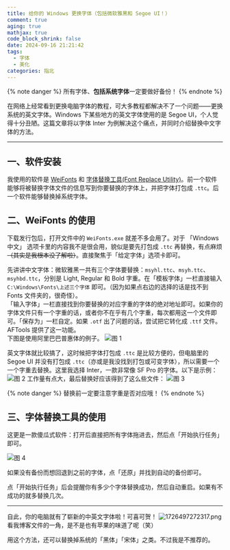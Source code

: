 ```yaml
---
title: 给你的 Windows 更换字体（包括微软雅黑和 Segoe UI！）
comment: true
aging: true
mathjax: true
code_block_shrink: false
date: 2024-09-16 21:21:42
tags: 
  - 字体
  - 美化
categories: 指北
---
```


{% note danger %}
所有字体、**包括系统字体**一定要做好备份！
{% endnote %}

在网络上经常看到更换电脑字体的教程，可大多教程都解决不了一个问题——更换系统的英文字体。Windows 下某些地方的英文字体使用的是 Segoe UI，个人觉得十分丑陋。这篇文章将以字体 Inter 为例解决这个痛点，并同时介绍替换中文字体的方法。

---

## 一、软件安装

我使用的软件是 [WeiFonts](https://github.com/GuiWonder/WeiFonts/) 和 [字体替换工具(Font Replace Utility)](https://www.fishlee.net/soft/SysFontReplacer/)。前一个软件能够将被替换字体文件的信息写到你要替换的字体上，并把字体打包成 `.ttc`。后一个软件能够替换掉系统字体。

## 二、WeiFonts 的使用
下载发行包后，打开文件中的 `WeiFonts.exe` 就差不多会用了。对于 「Windows 中文」 选项卡里的内容我不是很会用，貌似是要先打包成 `.ttc` 再替换，有点麻烦 ~~（其实是我根本没了解啦）~~。直接聚焦于「给定字体」选项卡即可。

先讲讲中文字体：微软雅黑一共有三个字体要替换：`msyhl.ttc`、`msyh.ttc`、`msyhbd.ttc`，分别是 Light, Regular 和 Bold 字重。在「模板字体」一栏直接输入 `C:\Windows\Fonts\上述三个字体` 即可。（因为如果点右边的选择的话是找不到 Fonts 文件夹的，很奇怪）。  
「输入字体」一栏直接找到你要替换的对应字重的字体的绝对地址即可。如果你的字体文件只有一个字重的话，或者你不在乎有几个字重，每次都用这一个文件即可。「保存为」一栏自定。如果 `.otf` 出了问题的话，尝试把它转化成 `.ttf` 文件。AFTools 提供了这一功能。  
下图是使用阿里巴巴普惠体的例子。
![图 1](https://img.picui.cn/free/2024/09/16/66e83d91edeb9.png)

英文字体就比较搞了，这时候把字体打包成 `.ttc` 是比较方便的，但电脑里的 Segoe UI 并没有打包成 `.ttc`（亦或是我没找到打包或可变字体），所以需要一个一个字重去替换。这里我选择 Inter，一款非常像 SF Pro 的字体。以下是示例：
![图 2](https://img.picui.cn/free/2024/09/16/66e83f185dff5.png)
工作量有点大，最后替换好应该得到了这么些文件：
![图 3](https://img.picui.cn/free/2024/09/16/66e83fe8e34ea.png)

{% note danger %}
替换前一定要注意字重是否对应哦！
{% endnote %}

## 三、字体替换工具的使用

这更是一款傻瓜式软件：打开后直接把所有字体拖进去，然后点「开始执行任务」即可。

![图 4](https://img.picui.cn/free/2024/09/16/66e840916c313.png)

如果没有备份而想回退到之前的字体，点「还原」并找到自动的备份即可。

点「开始执行任务」后会提醒你有多少个字体替换成功，然后自动重启。如果有不成功的就多替换几次。

___

自此，你的电脑就有了崭新的中英文字体啦！可喜可贺！
![1726497272317.png](https://img.picui.cn/free/2024/09/16/66e8417c400f5.png)
看我博客文件的一角，是不是也有苹果的味道了呢（笑）

用这个方法，还可以替换掉系统的「黑体」「宋体」之类。不过我是不推荐的。
